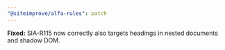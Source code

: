 ```yaml
---
"@siteimprove/alfa-rules": patch
---
```


**Fixed:** SIA-R115 now correctly also targets headings in nested documents and shadow DOM.
